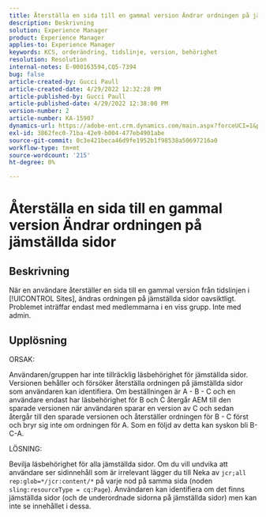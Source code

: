 ```yaml
---
title: Återställa en sida till en gammal version Ändrar ordningen på jämställda sidor
description: Beskrivning
solution: Experience Manager
product: Experience Manager
applies-to: Experience Manager
keywords: KCS, orderändring, tidslinje, version, behörighet
resolution: Resolution
internal-notes: E-000163594,CQ5-7394
bug: false
article-created-by: Gucci Paull
article-created-date: 4/29/2022 12:32:28 PM
article-published-by: Gucci Paull
article-published-date: 4/29/2022 12:38:00 PM
version-number: 2
article-number: KA-15907
dynamics-url: https://adobe-ent.crm.dynamics.com/main.aspx?forceUCI=1&pagetype=entityrecord&etn=knowledgearticle&id=a859ce6c-b8c7-ec11-a7b6-0022480a10ee
exl-id: 3862fec0-71ba-42e9-b004-477eb4901abe
source-git-commit: 0c3e421beca46d9fe1952b1f98538a50697216a0
workflow-type: tm+mt
source-wordcount: '215'
ht-degree: 0%

---
```


# Återställa en sida till en gammal version Ändrar ordningen på jämställda sidor

## Beskrivning



När en användare återställer en sida till en gammal version från tidslinjen i [!UICONTROL Sites], ändras ordningen på jämställda sidor oavsiktligt. Problemet inträffar endast med medlemmarna i en viss grupp. Inte med admin.



## Upplösning



ORSAK:

Användaren/gruppen har inte tillräcklig läsbehörighet för jämställda sidor. Versionen behåller och försöker återställa ordningen på jämställda sidor som användaren kan identifiera. Om beställningen är A - B - C och en användare endast har läsbehörighet för B och C återgår AEM till den sparade versionen när användaren sparar en version av C och sedan återgår till den sparade versionen och återställer ordningen för B - C först och bryr sig inte om ordningen för A. Som en följd av detta kan syskon bli B-C-A.

LÖSNING:

Bevilja läsbehörighet för alla jämställda sidor. Om du vill undvika att användare ser sidinnehåll som är irrelevant lägger du till Neka av `jcr;all rep:glob=*/jcr:content/*` på varje nod på samma sida (noden `sling:resourceType = cq:Page`). Användaren kan identifiera om det finns jämställda sidor (och de underordnade sidorna på jämställda sidor) men kan inte se innehållet i dessa.
